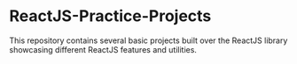 # ReactJS-Practice-Projects
This repository contains several basic projects built over the ReactJS library showcasing different ReactJS features and utilities.
